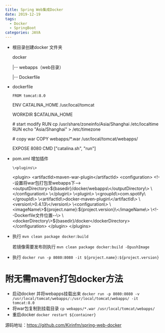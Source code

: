 ```yaml
---
title: Spring Web集成Docker
date: 2019-12-19
tags: 
  - Docker 
  - SpringBoot
categories: JAVA
---
```

* 根目录创建docker 文件夹

  docker

   |-- webapps（web目录）

   |-- Dockerfile
* dockerfile

      FROM tomcat:8.0

    ENV CATALINA\_HOME /usr/local/tomcat

    WORKDIR $CATALINA\_HOME

    \# start modify
    RUN cp /usr/share/zoneinfo/Asia/Shanghai /etc/localtime
    RUN echo "Asia/Shanghai" \> /etc/timezone

    \# copy war
    COPY webapps/\*.war /usr/local/tomcat/webapps/

    EXPOSE 8080
    CMD ["catalina.sh", "run"]
* pom.xml 增加插件

      \<plugins\>
     \<plugin\>
     \<artifactId\>maven-war-plugin\</artifactId\>
     \<configuration\>
     \<!--设置将war包打包至webapps下--\>
     \<outputDirectory\>${basedir}/docker/webapps\</outputDirectory\>
     \</configuration\>
     \</plugin\>
     \<plugin\>
     \<groupId\>com.spotify\</groupId\>
     \<artifactId\>docker-maven-plugin\</artifactId\>
     \<version\>0.4.13\</version\>
     \<configuration\>
     \<imageName\>${project.name}:${project.version}\</imageName\>
     \<!--Dockerfile文件位置--\>
     \<dockerDirectory\>${basedir}/docker\</dockerDirectory\>
     \</configuration\>
     \</plugin\>
    \</plugins\>
* 执行 `mvn clean package docker:build`

  若镜像需要发布则执行 `mvn clean package docker:build -DpushImage`
* 执行 `docker run -p 8080:8080 -it ${project.name}:${project.version}`

附无需maven打包docker方法
==================

* 启动docker 并将webapps挂载出来
`docker run -p 8080:8080 -v /usr/local/tomcat/webapps/:/usr/local/tomcat/webapps/ -it tomcat:8.0`
* 将war包复制到挂载目录
`cp webapps/*.war /usr/local/tomcat/webapps/`
* 重启docker
`docker restart ${container}`

 源码地址：https://github.com/Kirinfm/spring-web-docker

